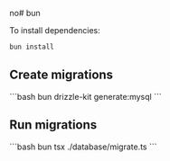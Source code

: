 no# bun

To install dependencies:

```bash
bun install
```

<h2>Create migrations</h2>
```bash
bun drizzle-kit generate:mysql
```

<h2>Run migrations</h2>
```bash
bun tsx ./database/migrate.ts
```
